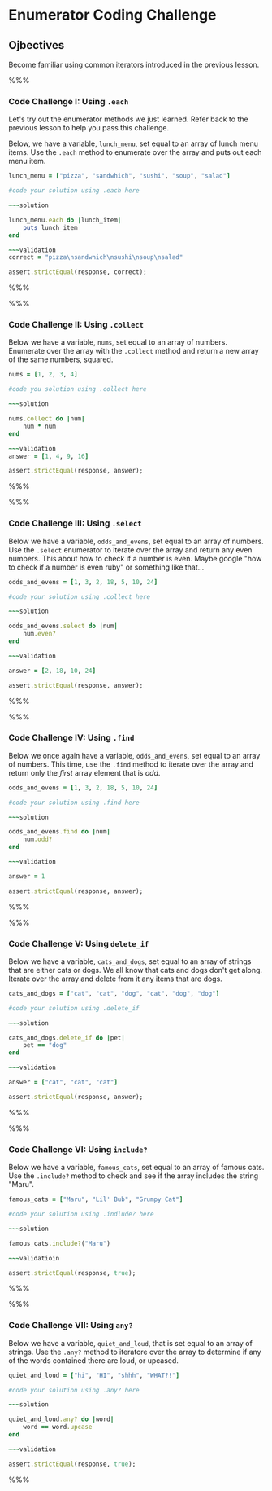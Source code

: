 # Enumerator Coding Challenge

## Ojbectives

Become familiar using common iterators introduced in the previous lesson.


%%%

### Code Challenge I: Using `.each`

Let's try out the enumerator methods we just learned. Refer back to the previous lesson to help you pass this challenge. 


Below, we have a variable, `lunch_menu`, set equal to an array of lunch menu items. Use the `.each` method to enumerate over the array and puts out each menu item. 

```ruby 
lunch_menu = ["pizza", "sandwhich", "sushi", "soup", "salad"]

#code your solution using .each here

~~~solution

lunch_menu.each do |lunch_item|
	puts lunch_item
end

~~~validation
correct = "pizza\nsandwhich\nsushi\nsoup\nsalad"

assert.strictEqual(response, correct);

```

%%%

%%%

### Code Challenge II: Using `.collect`

Below we have a variable, `nums`, set equal to an array of numbers. Enumerate over the array with the `.collect` method and return a new array of the same numbers, squared. 

```ruby
nums = [1, 2, 3, 4]

#code you solution using .collect here

~~~solution 

nums.collect do |num|
	num * num
end

~~~validation 
answer = [1, 4, 9, 16]

assert.strictEqual(response, answer);
```

%%%

%%%

### Code Challenge III: Using `.select`

Below we have a variable, `odds_and_evens`, set equal to an array of numbers. Use the `.select` enumerator to iterate over the array and return any even numbers. This about how to check if a number is even. Maybe google "how to check if a number is even ruby" or something like that...

```ruby
odds_and_evens = [1, 3, 2, 18, 5, 10, 24]

#code your solution using .collect here

~~~solution

odds_and_evens.select do |num|
	num.even?
end

~~~validation

answer = [2, 18, 10, 24]

assert.strictEqual(response, answer);
```

%%%

%%%

### Code Challenge IV: Using `.find`

Below we once again have a variable, `odds_and_evens`, set equal to an array of numbers. This time, use the `.find` method to iterate over the array and return only the *first* array element that is *odd*. 

```ruby
odds_and_evens = [1, 3, 2, 18, 5, 10, 24]

#code your solution using .find here

~~~solution

odds_and_evens.find do |num|
	num.odd?
end

~~~validation 

answer = 1

assert.strictEqual(response, answer);
```

%%%

%%%

### Code Challenge V: Using `delete_if`

Below we have a variable, `cats_and_dogs`, set equal to an array of strings that are either cats or dogs. We all know that cats and dogs don't get along. Iterate over the array and delete from it any items that are dogs. 

```ruby
cats_and_dogs = ["cat", "cat", "dog", "cat", "dog", "dog"]

#code your solution using .delete_if 

~~~solution

cats_and_dogs.delete_if do |pet|
	pet == "dog"
end

~~~validation

answer = ["cat", "cat", "cat"]

assert.strictEqual(response, answer);
```

%%%

%%%

### Code Challenge VI: Using `include?`

Below we have a variable, `famous_cats`, set equal to an array of famous cats. Use the `.include?` method to check and see if the array includes the string "Maru". 

```ruby
famous_cats = ["Maru", "Lil' Bub", "Grumpy Cat"]

#code your solution using .indlude? here

~~~solution

famous_cats.include?("Maru")

~~~validatioin

assert.strictEqual(response, true);
```

%%%

%%%

### Code Challenge VII: Using `any?`

Below we have a variable, `quiet_and_loud`, that is set equal to an array of strings. Use the `.any?` method to iteratore over the array to determine if any of the words contained there are loud, or upcased. 

```ruby
quiet_and_loud = ["hi", "HI", "shhh", "WHAT?!"]

#code your solution using .any? here

~~~solution 

quiet_and_loud.any? do |word|
	word == word.upcase
end

~~~validation

assert.strictEqual(response, true);
```

%%%

